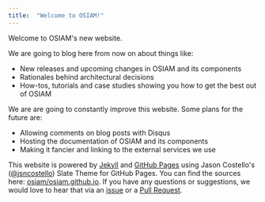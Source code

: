 ```yaml
---
title:  "Welcome to OSIAM!"
---
```


Welcome to OSIAM's new website.

We are going to blog here from now on about things like:

- New releases and upcoming changes in OSIAM and its components
- Rationales behind architectural decisions
- How-tos, tutorials and case studies showing you how to get the best out of OSIAM

We are are going to constantly improve this website.
Some plans for the future are:

- Allowing comments on blog posts with Disqus
- Hosting the documentation of OSIAM and its components
- Making it fancier and linking to the external services we use

This website is powered by [Jekyll](http://jekyllrb.com/) and [GitHub Pages](https://pages.github.com/)
using Jason Costello's ([@jsncostello](https://twitter.com/@jsncostello/)) Slate Theme for GitHub Pages.
You can find the sources here: [osiam/osiam.github.io](https://github.com/osiam/osiam.github.io).
If you have any questions or suggestions, we would love to hear that via an [issue](https://github.com/osiam/osiam.github.io/issues/new)
or a [Pull Request](https://github.com/osiam/osiam.github.io/compare).
